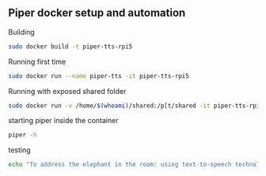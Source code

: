 ## Piper docker setup and automation

Building
```bash
sudo docker build -t piper-tts-rpi5
```

Running first time
```bash
sudo docker run --name piper-tts -it piper-tts-rpi5
```

Running with exposed shared folder
```bash
sudo docker run -v /home/$(whoami)/shared:/p[t/shared -it piper-tts-rpi5
```

starting piper inside the container
```bash
piper -h
```

testing
```bash
echo "To address the elephant in the room: using text-to-speech technology isn’t just practical, it’s a lot of fun too!" | piper --model /opt/piper/voices/aru/medium/en_GB-aru-medium.onnx --output_file /opt/welcome.wav
```
